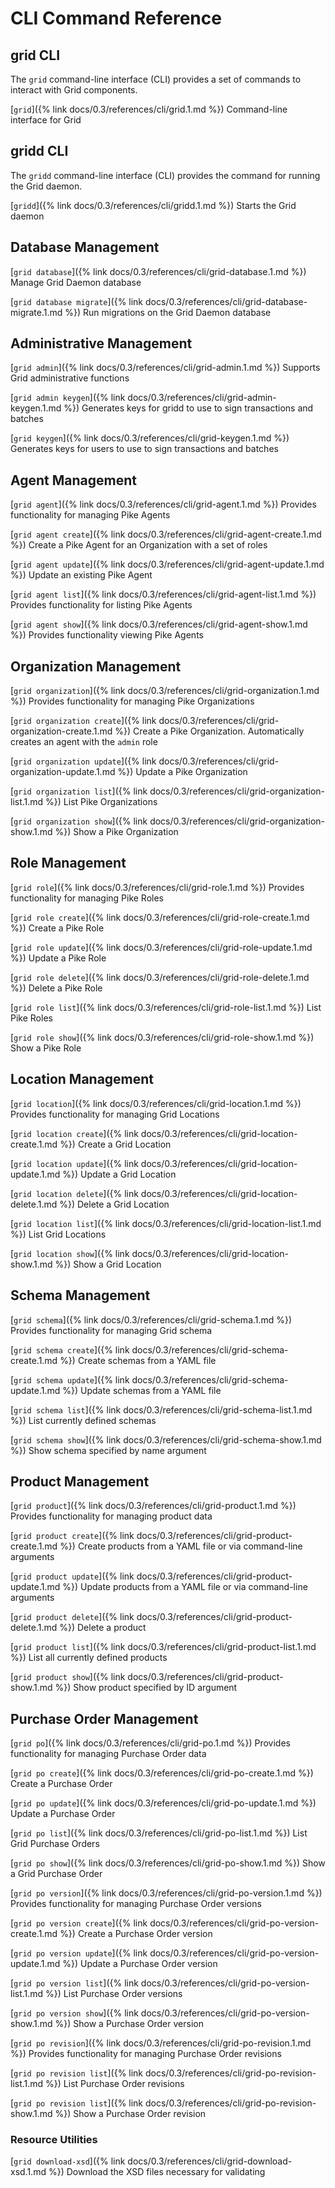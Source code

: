 # CLI Command Reference

<!--
  Copyright 2018-2022 Cargill Incorporated
  Licensed under Creative Commons Attribution 4.0 International License
  https://creativecommons.org/licenses/by/4.0/
-->

## grid CLI
The `grid` command-line interface (CLI) provides a set of commands to interact
with Grid components.

[`grid`]({% link docs/0.3/references/cli/grid.1.md %})
Command-line interface for Grid

## gridd CLI
The `gridd` command-line interface (CLI) provides the command for running the
Grid daemon.

[`gridd`]({% link docs/0.3/references/cli/gridd.1.md %})
Starts the Grid daemon

## Database Management
[`grid database`]({% link docs/0.3/references/cli/grid-database.1.md %})
Manage Grid Daemon database

[`grid database migrate`]({%
link docs/0.3/references/cli/grid-database-migrate.1.md %})
Run migrations on the Grid Daemon database

## Administrative Management
[`grid admin`]({% link docs/0.3/references/cli/grid-admin.1.md %})
Supports Grid administrative functions

[`grid admin keygen`]({% link docs/0.3/references/cli/grid-admin-keygen.1.md %})
Generates keys for gridd to use to sign transactions and batches

[`grid keygen`]({% link docs/0.3/references/cli/grid-keygen.1.md %})
Generates keys for users to use to sign transactions and batches

## Agent Management
[`grid agent`]({% link docs/0.3/references/cli/grid-agent.1.md %})
Provides functionality for managing Pike Agents

[`grid agent create`]({% link docs/0.3/references/cli/grid-agent-create.1.md %})
Create a Pike Agent for an Organization with a set of roles

[`grid agent update`]({% link docs/0.3/references/cli/grid-agent-update.1.md %})
Update an existing Pike Agent

[`grid agent list`]({% link docs/0.3/references/cli/grid-agent-list.1.md %})
Provides functionality for listing Pike Agents

[`grid agent show`]({% link docs/0.3/references/cli/grid-agent-show.1.md %})
Provides functionality viewing Pike Agents

## Organization Management
[`grid organization`]({% link docs/0.3/references/cli/grid-organization.1.md %})
Provides functionality for managing Pike Organizations

[`grid organization create`]({%
link docs/0.3/references/cli/grid-organization-create.1.md %})
Create a Pike Organization. Automatically creates an agent with the `admin` role

[`grid organization update`]({%
link docs/0.3/references/cli/grid-organization-update.1.md %})
Update a Pike Organization

[`grid organization list`]({%
link docs/0.3/references/cli/grid-organization-list.1.md %})
List Pike Organizations

[`grid organization show`]({%
link docs/0.3/references/cli/grid-organization-show.1.md %})
Show a Pike Organization

## Role Management
[`grid role`]({%
link docs/0.3/references/cli/grid-role.1.md %})
Provides functionality for managing Pike Roles

[`grid role create`]({%
link docs/0.3/references/cli/grid-role-create.1.md %})
Create a Pike Role

[`grid role update`]({%
link docs/0.3/references/cli/grid-role-update.1.md %})
Update a Pike Role

[`grid role delete`]({%
link docs/0.3/references/cli/grid-role-delete.1.md %})
Delete a Pike Role

[`grid role list`]({%
link docs/0.3/references/cli/grid-role-list.1.md %})
List Pike Roles

[`grid role show`]({%
link docs/0.3/references/cli/grid-role-show.1.md %})
Show a Pike Role

## Location Management
[`grid location`]({% link docs/0.3/references/cli/grid-location.1.md %})
Provides functionality for managing Grid Locations

[`grid location create`]({%
  link docs/0.3/references/cli/grid-location-create.1.md %})
Create a Grid Location

[`grid location update`]({%
  link docs/0.3/references/cli/grid-location-update.1.md %})
Update a Grid Location

[`grid location delete`]({%
  link docs/0.3/references/cli/grid-location-delete.1.md %})
Delete a Grid Location

[`grid location list`]({% link docs/0.3/references/cli/grid-location-list.1.md %})
List Grid Locations

[`grid location show`]({%
  link docs/0.3/references/cli/grid-location-show.1.md %})
Show a Grid Location

## Schema Management
[`grid schema`]({% link docs/0.3/references/cli/grid-schema.1.md %})
Provides functionality for managing Grid schema

[`grid schema create`]({% link docs/0.3/references/cli/grid-schema-create.1.md %})
Create schemas from a YAML file

[`grid schema update`]({% link docs/0.3/references/cli/grid-schema-update.1.md %})
Update schemas from a YAML file

[`grid schema list`]({% link docs/0.3/references/cli/grid-schema-list.1.md %})
List currently defined schemas

[`grid schema show`]({% link docs/0.3/references/cli/grid-schema-show.1.md %})
Show schema specified by name argument

## Product Management
[`grid product`]({% link docs/0.3/references/cli/grid-product.1.md %})
Provides functionality for managing product data

[`grid product create`]({%
link docs/0.3/references/cli/grid-product-create.1.md %})
Create products from a YAML file or via command-line arguments

[`grid product update`]({%
link docs/0.3/references/cli/grid-product-update.1.md %})
Update products from a YAML file or via command-line arguments

[`grid product delete`]({%
link docs/0.3/references/cli/grid-product-delete.1.md %})
Delete a product

[`grid product list`]({% link docs/0.3/references/cli/grid-product-list.1.md %})
List all currently defined products

[`grid product show`]({% link docs/0.3/references/cli/grid-product-show.1.md %})
Show product specified by ID argument

## Purchase Order Management
[`grid po`]({% link docs/0.3/references/cli/grid-po.1.md %})
Provides functionality for managing Purchase Order data

[`grid po create`]({% link docs/0.3/references/cli/grid-po-create.1.md %})
Create a Purchase Order

[`grid po update`]({% link docs/0.3/references/cli/grid-po-update.1.md %})
Update a Purchase Order

[`grid po list`]({% link docs/0.3/references/cli/grid-po-list.1.md %})
List Grid Purchase Orders

[`grid po show`]({% link docs/0.3/references/cli/grid-po-show.1.md %})
Show a Grid Purchase Order

[`grid po version`]({% link docs/0.3/references/cli/grid-po-version.1.md %})
Provides functionality for managing Purchase Order versions

[`grid po version create`]({%
  link docs/0.3/references/cli/grid-po-version-create.1.md %})
Create a Purchase Order version

[`grid po version update`]({%
  link docs/0.3/references/cli/grid-po-version-update.1.md %})
Update a Purchase Order version

[`grid po version list`]({%
  link docs/0.3/references/cli/grid-po-version-list.1.md %})
List Purchase Order versions

[`grid po version show`]({%
  link docs/0.3/references/cli/grid-po-version-show.1.md %})
Show a Purchase Order version

[`grid po revision`]({% link docs/0.3/references/cli/grid-po-revision.1.md %})
Provides functionality for managing Purchase Order revisions

[`grid po revision list`]({%
  link docs/0.3/references/cli/grid-po-revision-list.1.md %})
List Purchase Order revisions

[`grid po revision list`]({%
  link docs/0.3/references/cli/grid-po-revision-show.1.md %})
Show a Purchase Order revision

### Resource Utilities
 
[`grid download-xsd`]({% link docs/0.3/references/cli/grid-download-xsd.1.md
%}) Download the XSD files necessary for validating
